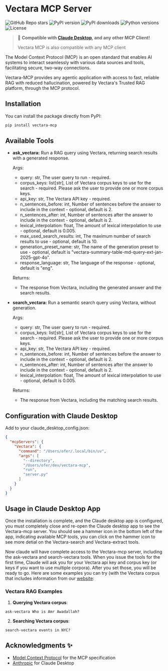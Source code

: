 # Vectara MCP Server

![GitHub Repo stars](https://img.shields.io/github/stars/Vectara/Vectara-mcp?style=social)
![PyPI version](https://img.shields.io/pypi/v/vectara-mcp)
![PyPI downloads](https://img.shields.io/pypi/dm/vectara-mcp)
![Python versions](https://img.shields.io/pypi/pyversions/vectara-mcp)
![License](https://img.shields.io/pypi/l/vectara-mcp)

> 🔌 **Compatible with [Claude Desktop](https://claude.ai/desktop), and any other MCP Client!**
>
> Vectara MCP is also compatible with any MCP client
>

The Model Context Protocol (MCP) is an open standard that enables AI systems to interact seamlessly with various data sources and tools, facilitating secure, two-way connections.

Vectara-MCP provides any agentic application with access to fast, reliable RAG with reduced hallucination, powered by Vectara's Trusted RAG platform, through the MCP protocol.

## Installation

You can install the package directly from PyPI:

```bash
pip install vectara-mcp
```

## Available Tools

- **ask_vectara:**
  Run a RAG query using Vectara, returning search results with a generated response.

  Args:

  - query: str, The user query to run - required.
  - corpus_keys: list[str], List of Vectara corpus keys to use for the search - required. Please ask the user to provide one or more corpus keys. 
  - api_key: str, The Vectara API key - required.
  - n_sentences_before: int, Number of sentences before the answer to include in the context - optional, default is 2.
  - n_sentences_after: int, Number of sentences after the answer to include in the context - optional, default is 2.
  - lexical_interpolation: float, The amount of lexical interpolation to use - optional, default is 0.005.
  - max_used_search_results: int, The maximum number of search results to use - optional, default is 10.
  - generation_preset_name: str, The name of the generation preset to use - optional, default is "vectara-summary-table-md-query-ext-jan-2025-gpt-4o".
  - response_language: str, The language of the response - optional, default is "eng".

  Returns:

    - The response from Vectara, including the generated answer and the search results.

- **search_vectara:**
    Run a semantic search query using Vectara, without generation.

  Args:

  - query: str, The user query to run - required.
  - corpus_keys: list[str], List of Vectara corpus keys to use for the search - required. Please ask the user to provide one or more corpus keys. 
  - api_key: str, The Vectara API key - required.
  - n_sentences_before: int, Number of sentences before the answer to include in the context - optional, default is 2.
  - n_sentences_after: int, Number of sentences after the answer to include in the context - optional, default is 2.
  - lexical_interpolation: float, The amount of lexical interpolation to use - optional, default is 0.005.
    
  Returns:
  - The response from Vectara, including the matching search results.


## Configuration with Claude Desktop

Add to your claude_desktop_config.json:

```json
{
  "mcpServers": {
    "Vectara": {
      "command": "/Users/ofer/.local/bin/uv",
      "args": [
        "--directory",
        "/Users/ofer/dev/vectara-mcp",
        "run",
        "server.py"
      ]
    }
  }
}
```

## Usage in Claude Desktop App

Once the installation is complete, and the Claude desktop app is configured, you must completely close and re-open the Claude desktop app to see the Vectara-mcp server. You should see a hammer icon in the bottom left of the app, indicating available MCP tools, you can click on the hammer icon to see more detial on the Vectara-search and Vectara-extract tools.

Now claude will have complete access to the Vectara-mcp server, including the ask-vectara and search-vectara tools. 
When you issue the tools for the first time, Claude will ask you for your Vectara api key and corpus key (or keys if you want to use multiple corpora). After you set those, you will be ready to go. Here are some examples you can try (with the Vectara corpus that includes information from our [website](https://vectara.com):

### Vectara RAG Examples

1. **Querying Vectara corpus**:
```
ask-vectara Who is Amr Awadallah?
```

2. **Searching Vectara corpus**:
```
search-vectara events in NYC?
```

## Acknowledgments ✨

- [Model Context Protocol](https://modelcontextprotocol.io) for the MCP specification
- [Anthropic](https://anthropic.com) for Claude Desktop
